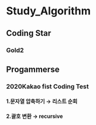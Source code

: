 # Study_Algorithm
## Coding Star
### Gold2
## Progammerse
### 2020Kakao fist Coding Test
#### 1.문자열 압축하기 → 리스트 순회
#### 2.괄호 변환 → recursive

